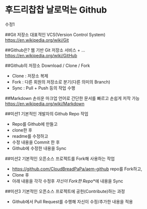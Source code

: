 # 후드리찹찹 날로먹는 Github 
수정1

##Git 저장소
대표적인 VCS(Version Control System)  
https://en.wikipedia.org/wiki/Git  

##Github은?
웹 기반 Git 저장소 서비스 + ...
https://en.wikipedia.org/wiki/GitHub  


##Github의 저장소 Download / Clone / Fork 
- Clone : 저장소 복제  
- Fork : 다른 회원의 저장소로 분기(다른 의미의 Branch)
- Sync : Pull + Push 등의 작업 수행

##Markdown
손쉬운 마크업 언어로 간단한 문서를 빠르고 손쉽게 저작 가능  
https://en.wikipedia.org/wiki/Markdown  

##미션1
기본적인 개발자의 Github Repo 작업
- Repo를 Github에 만들고 
- clone한 후 
- readme를 수정하고 
- 수정 내용을 Commit 한 후
- Github에 수정한 내용을 Sync

##미션2
기본적인 오픈소스 프로젝트를 Fork해 사용하는 작업  
- https://github.com/CloudBreadPaPa/aem-github  repo를 Fork하고, 
- Clone 후 
- 아래 내용을 각각 수정후 **자신이 Fork한* Repo**에 내용을 Sync

##미션3
기본적인 오픈소스 프로젝트에 공헌(Contribute)하는 과정
- Github에서 Pull Request를 수행해 자신이 수정/추가한 내용을 적용